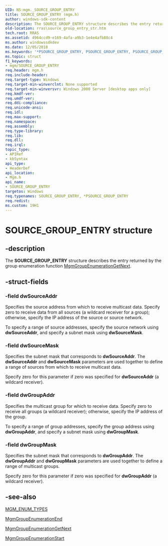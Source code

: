```yaml
---
UID: NS:mgm._SOURCE_GROUP_ENTRY
title: SOURCE_GROUP_ENTRY (mgm.h)
author: windows-sdk-content
description: The SOURCE_GROUP_ENTRY structure describes the entry returned by the group enumeration function MgmGroupEnumerationGetNext.
old-location: rras\source_group_entry_str.htm
tech.root: RRAS
ms.assetid: 4964ccd9-e169-4afa-a9b3-1e4e4afb88c4
ms.author: windowssdkdev
ms.date: 12/05/2018
ms.keywords: '*PSOURCE_GROUP_ENTRY, PSOURCE_GROUP_ENTRY, PSOURCE_GROUP_ENTRY structure pointer [RAS], SOURCE_GROUP_ENTRY, SOURCE_GROUP_ENTRY structure [RAS], _mpr_source_group_entry_str, mgm/PSOURCE_GROUP_ENTRY, mgm/SOURCE_GROUP_ENTRY, rras.source_group_entry_str'
ms.topic: struct
f1_keywords:
- mgm/SOURCE_GROUP_ENTRY
req.header: mgm.h
req.include-header: 
req.target-type: Windows
req.target-min-winverclnt: None supported
req.target-min-winversvr: Windows 2000 Server [desktop apps only]
req.kmdf-ver: 
req.umdf-ver: 
req.ddi-compliance: 
req.unicode-ansi: 
req.idl: 
req.max-support: 
req.namespace: 
req.assembly: 
req.type-library: 
req.lib: 
req.dll: 
req.irql: 
topic_type:
- APIRef
- kbSyntax
api_type:
- HeaderDef
api_location:
- Mgm.h
api_name:
- SOURCE_GROUP_ENTRY
targetos: Windows
req.typenames: SOURCE_GROUP_ENTRY, *PSOURCE_GROUP_ENTRY
req.redist: 
ms.custom: 19H1
---
```


# SOURCE_GROUP_ENTRY structure


## -description


The 
<b>SOURCE_GROUP_ENTRY</b> structure describes the entry returned by the group enumeration function 
<a href="https://docs.microsoft.com/windows/desktop/api/mgm/nf-mgm-mgmgroupenumerationgetnext">MgmGroupEnumerationGetNext</a>.


## -struct-fields




### -field dwSourceAddr

Specifies the source address from which to receive multicast data. Specify zero to receive data from all sources (a wildcard receiver for a group); otherwise, specify the IP address of the source or source network. 




To specify a range of source addresses, specify the source network using <b>dwSourceAddr</b>, and specify a subnet mask using <b>dwSourceMask</b>.


### -field dwSourceMask

Specifies the subnet mask that corresponds to <b>dwSourceAddr</b>. The <b>dwSourceAddr</b> and <b>dwSourceMask</b> parameters are used together to define a range of sources from which to receive multicast data. 




Specify zero for this parameter if zero was specified for <b>dwSourceAddr</b> (a wildcard receiver).
						


### -field dwGroupAddr

Specifies the multicast group for which to receive data. Specify zero to receive all groups (a wildcard receiver); otherwise, specify the IP address of the group. 




To specify a range of group addresses, specify the group address using <b>dwGroupAddr</b>, and specify a subnet mask using <b>dwGroupMask</b>.


### -field dwGroupMask

Specifies the subnet mask that corresponds to <b>dwGroupAddr</b>. The <b>dwGroupAddr</b> and <b>dwGroupMask</b> parameters are used together to define a range of multicast groups. 




Specify zero for this parameter if zero was specified for <b>dwGroupAddr</b> (a wildcard receiver).


## -see-also




<a href="https://docs.microsoft.com/windows/desktop/api/mgm/ne-mgm-mgm_enum_types">MGM_ENUM_TYPES</a>



<a href="https://docs.microsoft.com/windows/desktop/api/mgm/nf-mgm-mgmgroupenumerationend">MgmGroupEnumerationEnd</a>



<a href="https://docs.microsoft.com/windows/desktop/api/mgm/nf-mgm-mgmgroupenumerationgetnext">MgmGroupEnumerationGetNext</a>



<a href="https://docs.microsoft.com/windows/desktop/api/mgm/nf-mgm-mgmgroupenumerationstart">MgmGroupEnumerationStart</a>
 

 

